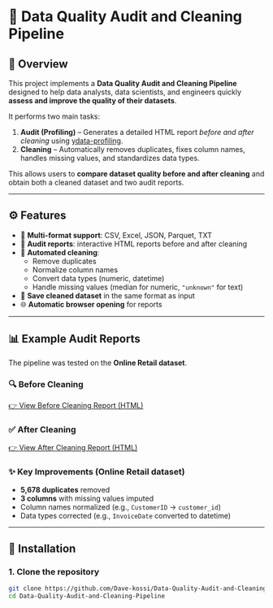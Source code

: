 # 🧹 Data Quality Audit and Cleaning Pipeline

## 📌 Overview
This project implements a **Data Quality Audit and Cleaning Pipeline** designed to help data analysts, data scientists, and engineers quickly **assess and improve the quality of their datasets**.  

It performs two main tasks:
1. **Audit (Profiling)** – Generates a detailed HTML report *before and after cleaning* using [ydata-profiling](https://github.com/ydataai/ydata-profiling).  
2. **Cleaning** – Automatically removes duplicates, fixes column names, handles missing values, and standardizes data types.  

This allows users to **compare dataset quality before and after cleaning** and obtain both a cleaned dataset and two audit reports.  

---

## ⚙️ Features
- 📂 **Multi-format support**: CSV, Excel, JSON, Parquet, TXT  
- 🧾 **Audit reports**: interactive HTML reports before and after cleaning  
- 🧹 **Automated cleaning**:
  - Remove duplicates  
  - Normalize column names  
  - Convert data types (numeric, datetime)  
  - Handle missing values (median for numeric, `"unknown"` for text)  
- 💾 **Save cleaned dataset** in the same format as input  
- 🌐 **Automatic browser opening** for reports  

---

## 📊 Example Audit Reports  

The pipeline was tested on the **Online Retail dataset**.  

### 🔍 Before Cleaning  
[👉 View Before Cleaning Report (HTML)](version_2_apres.html)  

### ✅ After Cleaning  
[👉 View After Cleaning Report (HTML)](reports/online_retail_after.html)  

### ✨ Key Improvements (Online Retail dataset)  
- **5,678 duplicates** removed  
- **3 columns** with missing values imputed  
- Column names normalized (e.g., `CustomerID` → `customer_id`)  
- Data types corrected (e.g., `InvoiceDate` converted to datetime)  

---

## 🚀 Installation

### 1. Clone the repository
```bash
git clone https://github.com/Dave-kossi/Data-Quality-Audit-and-Cleaning-Pipeline.git
cd Data-Quality-Audit-and-Cleaning-Pipeline
